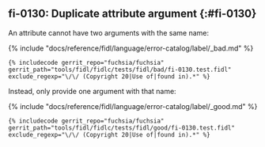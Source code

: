 ## fi-0130: Duplicate attribute argument {:#fi-0130}

An attribute cannot have two arguments with the same name:

{% include "docs/reference/fidl/language/error-catalog/label/_bad.md" %}

```fidl
{% includecode gerrit_repo="fuchsia/fuchsia" gerrit_path="tools/fidl/fidlc/tests/fidl/bad/fi-0130.test.fidl" exclude_regexp="\/\/ (Copyright 20|Use of|found in).*" %}
```

Instead, only provide one argument with that name:

{% include "docs/reference/fidl/language/error-catalog/label/_good.md" %}

```fidl
{% includecode gerrit_repo="fuchsia/fuchsia" gerrit_path="tools/fidl/fidlc/tests/fidl/good/fi-0130.test.fidl" exclude_regexp="\/\/ (Copyright 20|Use of|found in).*" %}
```
